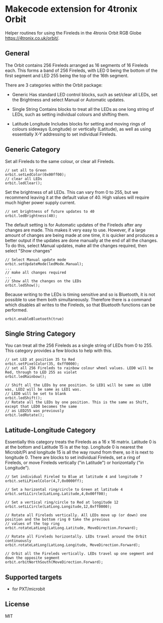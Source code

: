 # Makecode extension for 4tronix Orbit

Helper routines for using the Fireleds in the 4tronix Orbit RGB Globe https://4tronix.co.uk/orbit/.

## General
The Orbit contains 256 Fireleds arranged as 16 segments of 16 Fireleds each. This forms a band of 256 Fireleds, with LED 0 being
the bottom of the first segment and LED 255 being the top of the 16th segment.

There are 3 categories within the Orbit package:

* Generic
Has standard LED control blocks, such as set/clear all LEDs, set the Brightness and select Manual or Automatic updates.

* Single String
Contains blocks to treat all the LEDs as one long string of LEDs, such as setting individual colours and shifting them.

* Latitude Longitude
Includes blocks for setting and moving rings of colours sideways (Longitude) or vertically (Latitude), as well as
using essentially X-Y addressing to set individual Fireleds.

## Generic Category
Set all Fireleds to the same colour, or clear all Fireleds.
```blocks
// set all to Green
orbit.setLedColor(0x00ff00);
// clear all LEDs
orbit.ledClear();
```

Set the brightness of all LEDs. This can vary from 0 to 255, but we recommend leaving it at the default value of 40. High values will require much higher power supply current.
```blocks
// set brightness of future updates to 40
orbit.ledBrightness(40);
```

The default setting is for Automatic updates of the Fireleds after any changes are made. This makes it very easy to use.
However, if a large amount of changes are being made at one time, it is quicker and produces a better output if the updates are done manually
at the end of all the changes. To do this, select Manual updates, make all the changes required, then select "Show changes"
```blocks
// Select Manual update mode
orbit.setUpdateMode(ledMode.Manual);
...
// make all changes required
...
// Show all the changes on the LEDs
orbit.ledShow();
```

Because writing to the LEDs is timing sensitive and so is Bluetooth, it is not possible to use them both simultaneously.
Therefore there is a command which disables all writes to the Fireleds, so that Bluetooth functions can be performed.
```blocks
orbit.enableBluetooth(true)
```

## Single String Category
You can treat all the 256 Fireleds as a single string of LEDs from 0 to 255. This category provides a few blocks to help with this.
```blocks
// set LED at position 35 to Red
orbit.setPixelColor(35, 0xff0000);
// set all 256 Fireleds to rainbow colour wheel values. LED0 will be Red, through to LED 255 as violet
orbit.ledRainbow();

// Shift all the LEDs by one position. So LED1 will be same as LED0 was, LED2 will be same as LED1 was.
// LED0 will be set to blank
orbit.ledShift();
// Rotate all the LEDs by one position. This is the same as Shift, except that LED0 becomes the same
// as LED255 was previously
orbit.ledRotate();
```

## Latitude-Longitude Category
Essentially this category treats the Fireleds as a 16 x 16 matrix. Latitude 0 is at the bottom and Latitude 15 is at the top.
Longitude 0 is nearest the Microbit/Pi and longitude 15 is all the way round from there, so it is next to longitude 0.
There are blocks to set individual Fireleds, set a ring of Fireleds, or move Fireleds vertically ("in Latitude") or
horizontally ("in Longitude").
```blocks
// Set individual Fireled to Blue at latitude 4 and longitude 7
orbit.setLLPixelColor(4,7,0x0000ff);

// Set a horizontal ring/circle to Green at latitude 4
orbit.setLLCircle(LatLong.Latitude,4,0x00ff00);

// Set a vertical ring/circle to Red at longitude 12
orbit.setLLCircle(LatLong.Longitude,12,0xff0000);

// Rotate all Fireleds vertically. All LEDs move up (or down) one position and the bottom ring 0 take the previous
// values of the top ring
orbit.rotateLatLong(LatLong.Latitude, MoveDirection.Forward);

// Rotate all Fireleds horizontally. LEDs travel around the Orbit continuously
orbit.rotateLatLong(LatLong.Longitude, MoveDirection.Forward);

// Orbit all the Fireleds vertically. LEDs travel up one segment and down the opposite segment
orbit.orbitNorthSouth(MoveDirection.Forward);
```

## Supported targets

* for PXT/microbit

## License

MIT
